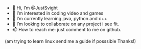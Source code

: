 - 👋 Hi, I’m @JustSvight
- 👀 I’m interested in coding video and games
- 🌱 I’m currently learning java, python and c++
- 💞️ I’m looking to collaborate on any project i see fit.
- 📫 How to reach me: just comment to me on github.


(am trying to learn linux send me a guide if posssible Thanks!)
<!---
JustSvight/JustSvight is a ✨ special ✨ repository because its `README.md` (this file) appears on your GitHub profile.
You can click the Preview link to take a look at your changes.
--->
